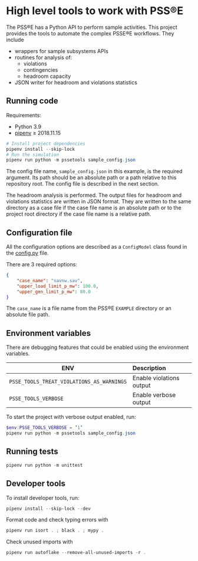 # High level tools to work with PSS®E #

The PSS®E has a Python API to perform sample activities. This project provides the tools to automate the complex PSSE®E
workflows. They include

- wrappers for sample subsystems APIs
- routines for analysis of:
  - violations
  - contingencies
  - headroom capacity
- JSON writer for headroom and violations statistics

## Running code #

Requirements:

- Python 3.9
- [pipenv](https://pipenv.readthedocs.io/en/latest/) ≥ 2018.11.15

```powershell
# Install project dependencies
pipenv install --skip-lock
# Run the simulation
pipenv run python -m pssetools sample_config.json
```

The config file name, `sample_config.json` in this example, is the required argument. Its path should be an absolute
path or a path relative to this repository root. The config file is described in the next section.

The headroom analysis is performed. The output files for headroom and violations statistics are written in JSON format.
They are written to the same directory as a case file if the case file name is an absolute path or to the project root
directory if the case file name is a relative path.

## Configuration file #

All the configuration options are described as a `ConfigModel` class found in the [config.py](./pssetools/config.py)
file.

There are 3 required options:

```json
{
    "case_name": "savnw.sav",
    "upper_load_limit_p_mw": 100.0,
    "upper_gen_limit_p_mw": 80.0
}
```

The `case_name` is a file name from the PSS®E `EXAMPLE` directory or an absolute file path.

## Environment variables #

There are debugging features that could be enabled using the environment variables.

| ENV                                       | Description              |
|-------------------------------------------|:-------------------------|
| `PSSE_TOOLS_TREAT_VIOLATIONS_AS_WARNINGS` | Enable violations output |
| `PSSE_TOOLS_VERBOSE`                      | Enable verbose output    |

To start the project with verbose output enabled, run:

```powershell
$env:PSSE_TOOLS_VERBOSE = ’1’
pipenv run python -m pssetools sample_config.json
```

## Running tests #

```powershell
pipenv run python -m unittest
```

## Developer tools #

To install developer tools, run:

```powershell
pipenv install --skip-lock --dev
```

Format code and check typing errors with

```powershell
pipenv run isort . ; black . ; mypy .
```

Check unused imports with

```powershell
pipenv run autoflake --remove-all-unused-imports -r .
```
